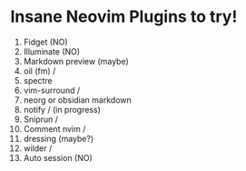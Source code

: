 
# Insane Neovim Plugins to try!
1. Fidget (NO)
2. Illuminate (NO)
3. Markdown preview (maybe) 
4. oil (fm) /
5. spectre 
6. vim-surround /
7. neorg or obsidian markdown
8. notify / (in progress)
9. Sniprun /
10. Comment nvim /
11. dressing (maybe?)
12. wilder /
13. Auto session (NO)
